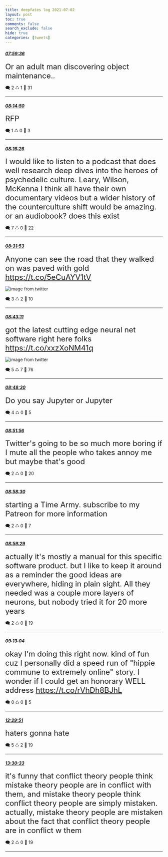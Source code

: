 ```yaml
---
title: deepfates log 2021-07-02
layout: post
toc: true
comments: false
search_exclude: false
hide: true
categories: [tweets]
---
```



#### <a href = "https://twitter.com/deepfates/status/1410961354756743169">*07:59:36*</a>

<font size="5">Or an adult man discovering object maintenance..</font>



🗨️ 2 ♺ 1 🤍  31   

---
    
#### <a href = "https://twitter.com/deepfates/status/1410965191815176202">*08:14:50*</a>

<font size="5">RFP</font>



🗨️ 1 ♺ 0 🤍  3   

---
    
#### <a href = "https://twitter.com/deepfates/status/1410965592048349186">*08:16:26*</a>

<font size="5">I would like to listen to a podcast that does well research deep dives into the heroes of psychedelic culture. Leary, Wilson, McKenna I think all have their own documentary videos but a wider history of the counterculture shift would be amazing. or an audiobook? does this exist</font>



🗨️ 7 ♺ 0 🤍  22   

---
    
#### <a href = "https://twitter.com/deepfates/status/1410969481292169220">*08:31:53*</a>

<font size="5">Anyone can see the road that they walked on was paved with gold  https://t.co/5eCuAYV1tV</font>

![image from twitter](/images/from_twitter/E5TFQ_gXMAI-Np9.jpg)


🗨️ 3 ♺ 2 🤍  10   

---
    
#### <a href = "https://twitter.com/deepfates/status/1410972323264536581">*08:43:11*</a>

<font size="5">got the latest cutting edge neural net software right here folks  https://t.co/xxzXoNM41q</font>

![image from twitter](/images/from_twitter/E5TH2aEWEAQM9nT.jpg)


🗨️ 5 ♺ 7 🤍  76   

---
    
#### <a href = "https://twitter.com/deepfates/status/1410973661461364737">*08:48:30*</a>

<font size="5">Do you say Jupyter or Jupyter</font>



🗨️ 4 ♺ 0 🤍  5   

---
    
#### <a href = "https://twitter.com/deepfates/status/1410974528562511877">*08:51:56*</a>

<font size="5">Twitter's going to be so much more boring if I mute all the people who takes annoy me  but maybe that's good</font>



🗨️ 2 ♺ 0 🤍  20   

---
    
#### <a href = "https://twitter.com/deepfates/status/1410976179100790786">*08:58:30*</a>

<font size="5">starting a Time Army. subscribe to my Patreon for more information</font>



🗨️ 2 ♺ 0 🤍  7   

---
    
#### <a href = "https://twitter.com/deepfates/status/1410976425478340617">*08:59:29*</a>

<font size="5">actually it's mostly a manual for this specific software product. but I like to keep it around as a reminder the good ideas are everywhere, hiding in plain sight.  All they needed was a couple more layers of neurons, but nobody tried it for 20 more years</font>



🗨️ 2 ♺ 0 🤍  19   

---
    
#### <a href = "https://twitter.com/deepfates/status/1410979844050100224">*09:13:04*</a>

<font size="5">okay I'm doing this right now. kind of fun cuz I personally did a speed run of "hippie commune to extremely online" story. I wonder if I could get an honorary WELL address   https://t.co/rVhDh8BJhL</font>



🗨️ 0 ♺ 0 🤍  5   

---
    
#### <a href = "https://twitter.com/deepfates/status/1411029367522791424">*12:29:51*</a>

<font size="5">haters gonna hate</font>



🗨️ 5 ♺ 2 🤍  19   

---
    
#### <a href = "https://twitter.com/deepfates/status/1411044644167712769">*13:30:33*</a>

<font size="5">it's funny that conflict theory people think mistake theory people are in conflict with them, and mistake theory people think conflict theory people are simply mistaken. actually, mistake theory people are mistaken about the fact that conflict theory people are in conflict w them</font>



🗨️ 2 ♺ 0 🤍  19   

---
    
            


